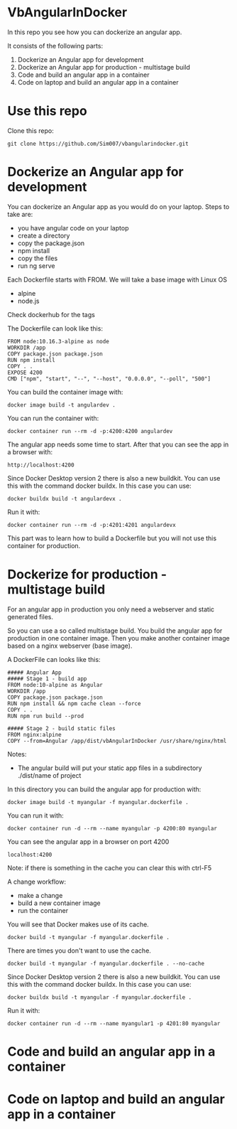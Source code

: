 # VbAngularInDocker
In this repo you see how you can dockerize an angular app.  

It consists of the following parts:
1) Dockerize an Angular app for development
2) Dockerize an Angular app for production - multistage build
3) Code and build an angular app in a container
4) Code on laptop and build an angular app in a container

# Use this repo
Clone this repo:
```
git clone https://github.com/Sim007/vbangularindocker.git
```
# Dockerize an Angular app for development
You can dockerize an Angular app as you would do on your laptop.
Steps to take are:
- you have angular code on your laptop
- create a directory
- copy the package.json
- npm install
- copy the files
- run ng serve

Each Dockerfile starts with FROM. 
We will take a base image with Linux OS 
- alpine
- node.js

Check dockerhub for the tags 

The Dockerfile can look like this:
```
FROM node:10.16.3-alpine as node
WORKDIR /app
COPY package.json package.json
RUN npm install
COPY . .
EXPOSE 4200
CMD ["npm", "start", "--", "--host", "0.0.0.0", "--poll", "500"]
```

You can build the container image with:
```
docker image build -t angulardev .
```

You can run the container with:
```
docker container run --rm -d -p:4200:4200 angulardev
```

The angular app needs some time to start. 
After that you can see the app in a browser with:
```
http://localhost:4200
```

Since Docker Desktop version 2 there is also a new buildkit.
You can use this with the command docker buildx.
In this case you can use:
```
docker buildx build -t angulardevx .
```
Run it with:
```
docker container run --rm -d -p:4201:4201 angulardevx
```

This part was to learn how to build a Dockerfile but you will not use this container for production.

# Dockerize for production - multistage build

For an angular app in production you only need a webserver and static generated files.

So you can use a so called multistage build.
You build the angular app for production in one container image.
Then you make another container image based on a nginx webserver (base image).

A DockerFile can looks like this:
```
##### Angular App 
##### Stage 1 - build app
FROM node:10-alpine as Angular
WORKDIR /app
COPY package.json package.json
RUN npm install && npm cache clean --force
COPY . .
RUN npm run build --prod

##### Stage 2 - build static files
FROM nginx:alpine
COPY --from=Angular /app/dist/vbAngularInDocker /usr/share/nginx/html
```
Notes:
- The angular build will put your static app files in a subdirectory ./dist/name of project

In this directory you can build the angular app for production with:
```
docker image build -t myangular -f myangular.dockerfile .
```

You can run it with:
```
docker container run -d --rm --name myangular -p 4200:80 myangular
```

You can see the angular app in a browser on port 4200
```
localhost:4200
```
Note: if there is something in the cache you can clear this with ctrl-F5

A change workflow:
- make a change
- build a new container image
- run the container

You will see that Docker makes use of its cache.
```
docker build -t myangular -f myangular.dockerfile .
```
There are times you don't want to use the cache. 
```
docker build -t myangular -f myangular.dockerfile . --no-cache
```

Since Docker Desktop version 2 there is also a new buildkit.
You can use this with the command docker buildx.
In this case you can use:
```
docker buildx build -t myangular -f myangular.dockerfile .
```
Run it with:
```
docker container run -d --rm --name myangular1 -p 4201:80 myangular
```
  
# Code and build an angular app in a container
  
# Code on laptop and build an angular app in a container
